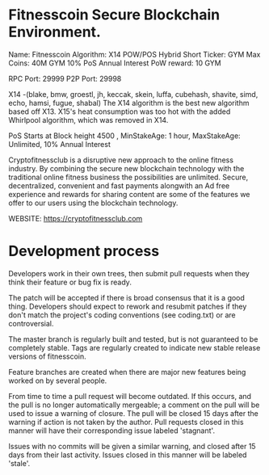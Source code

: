 Fitnesscoin Secure Blockchain Environment.
===============================================

Name: Fitnesscoin
Algorithm: X14 POW/POS Hybrid
Short Ticker: GYM
Max Coins: 40M GYM
10% PoS Annual Interest
PoW reward: 10 GYM

RPC Port: 29999
P2P Port: 29998

X14 -(blake, bmw, groestl, jh, keccak, skein, luffa, cubehash, shavite, simd, echo, hamsi, fugue, shabal)
The X14 algorithm is the best new algorithm based off X13. X15's heat consumption was too hot with the added Whirlpool algorithm, which was removed in X14.

PoS Starts at Block height 4500 , MinStakeAge: 1 hour, MaxStakeAge: Unlimited, 10% Annual Interest

Cryptofitnessclub is a disruptive new approach to the online fitness industry. By combining the secure new blockchain technology with the traditional online fitness business the possibilities are unlimited. Secure, decentralized, convenient and fast payments alongwith an Ad free experience and rewards for sharing content are some of the features we offer to our users using the blockchain technology.  


WEBSITE: https://cryptofitnessclub.com

Development process
===========================

Developers work in their own trees, then submit pull requests when
they think their feature or bug fix is ready.

The patch will be accepted if there is broad consensus that it is a
good thing.  Developers should expect to rework and resubmit patches
if they don't match the project's coding conventions (see coding.txt)
or are controversial.

The master branch is regularly built and tested, but is not guaranteed
to be completely stable. Tags are regularly created to indicate new
stable release versions of fitnesscoin.

Feature branches are created when there are major new features being
worked on by several people.

From time to time a pull request will become outdated. If this occurs, and
the pull is no longer automatically mergeable; a comment on the pull will
be used to issue a warning of closure. The pull will be closed 15 days
after the warning if action is not taken by the author. Pull requests closed
in this manner will have their corresponding issue labeled 'stagnant'.

Issues with no commits will be given a similar warning, and closed after
15 days from their last activity. Issues closed in this manner will be
labeled 'stale'.
